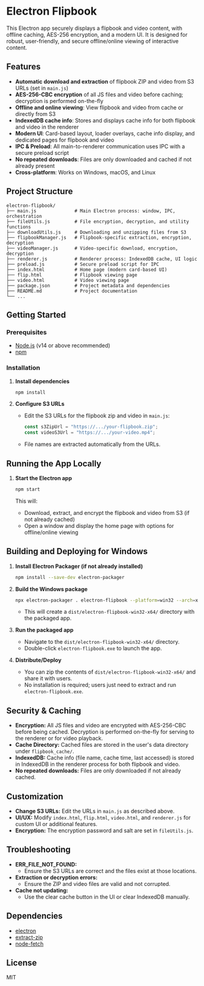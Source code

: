 # Electron Flipbook

This Electron app securely displays a flipbook and video content, with offline caching, AES-256 encryption, and a modern UI. It is designed for robust, user-friendly, and secure offline/online viewing of interactive content.

## Features

- **Automatic download and extraction** of flipbook ZIP and video from S3 URLs (set in `main.js`)
- **AES-256-CBC encryption** of all JS files and video before caching; decryption is performed on-the-fly
- **Offline and online viewing**: View flipbook and video from cache or directly from S3
- **IndexedDB cache info**: Stores and displays cache info for both flipbook and video in the renderer
- **Modern UI**: Card-based layout, loader overlays, cache info display, and dedicated pages for flipbook and video
- **IPC & Preload**: All main-to-renderer communication uses IPC with a secure preload script
- **No repeated downloads**: Files are only downloaded and cached if not already present
- **Cross-platform**: Works on Windows, macOS, and Linux

## Project Structure

```
electron-flipbook/
├── main.js              # Main Electron process: window, IPC, orchestration
├── fileUtils.js         # File encryption, decryption, and utility functions
├── downloadUtils.js     # Downloading and unzipping files from S3
├── flipbookManager.js   # Flipbook-specific extraction, encryption, decryption
├── videoManager.js      # Video-specific download, encryption, decryption
├── renderer.js          # Renderer process: IndexedDB cache, UI logic
├── preload.js           # Secure preload script for IPC
├── index.html           # Home page (modern card-based UI)
├── flip.html            # Flipbook viewing page
├── video.html           # Video viewing page
├── package.json         # Project metadata and dependencies
├── README.md            # Project documentation
└── ...
```

## Getting Started

### Prerequisites

- [Node.js](https://nodejs.org/) (v14 or above recommended)
- [npm](https://www.npmjs.com/)

### Installation

1. **Install dependencies**

   ```sh
   npm install
   ```

2. **Configure S3 URLs**
   - Edit the S3 URLs for the flipbook zip and video in `main.js`:
     ```js
     const s3ZipUrl = "https://.../your-flipbook.zip";
     const videoS3Url = "https://.../your-video.mp4";
     ```
   - File names are extracted automatically from the URLs.

## Running the App Locally

1. **Start the Electron app**

   ```sh
   npm start
   ```

   This will:

   - Download, extract, and encrypt the flipbook and video from S3 (if not already cached)
   - Open a window and display the home page with options for offline/online viewing

## Building and Deploying for Windows

1. **Install Electron Packager (if not already installed)**

   ```sh
   npm install --save-dev electron-packager
   ```

2. **Build the Windows package**

   ```sh
   npx electron-packager . electron-flipbook --platform=win32 --arch=x64 --out=dist --overwrite
   ```

   - This will create a `dist/electron-flipbook-win32-x64/` directory with the packaged app.

3. **Run the packaged app**

   - Navigate to the `dist/electron-flipbook-win32-x64/` directory.
   - Double-click `electron-flipbook.exe` to launch the app.

4. **Distribute/Deploy**
   - You can zip the contents of `dist/electron-flipbook-win32-x64/` and share it with users.
   - No installation is required; users just need to extract and run `electron-flipbook.exe`.

## Security & Caching

- **Encryption:** All JS files and video are encrypted with AES-256-CBC before being cached. Decryption is performed on-the-fly for serving to the renderer or for video playback.
- **Cache Directory:** Cached files are stored in the user's data directory under `flipbook_cache/`.
- **IndexedDB:** Cache info (file name, cache time, last accessed) is stored in IndexedDB in the renderer process for both flipbook and video.
- **No repeated downloads:** Files are only downloaded if not already cached.

## Customization

- **Change S3 URLs:** Edit the URLs in `main.js` as described above.
- **UI/UX:** Modify `index.html`, `flip.html`, `video.html`, and `renderer.js` for custom UI or additional features.
- **Encryption:** The encryption password and salt are set in `fileUtils.js`.

## Troubleshooting

- **ERR_FILE_NOT_FOUND:**
  - Ensure the S3 URLs are correct and the files exist at those locations.
- **Extraction or decryption errors:**
  - Ensure the ZIP and video files are valid and not corrupted.
- **Cache not updating:**
  - Use the clear cache button in the UI or clear IndexedDB manually.

## Dependencies

- [electron](https://www.electronjs.org/)
- [extract-zip](https://www.npmjs.com/package/extract-zip)
- [node-fetch](https://www.npmjs.com/package/node-fetch)

## License

MIT
